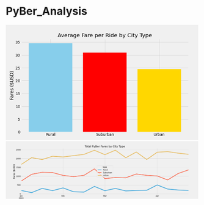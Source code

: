 # PyBer_Analysis
![new bar](./analysis/PyBer_fare_summary_new2.png)  
![new bar](./analysis/PyBer_fare_summary.png)  